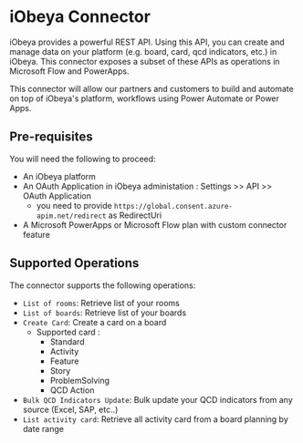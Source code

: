 # iObeya Connector

iObeya provides a powerful REST API. Using this API, you can create and manage data on your platform (e.g. board, card, qcd indicators, etc.) in iObeya. This connector exposes a subset of these APIs as operations in Microsoft Flow and PowerApps.

This connector will allow our partners and customers to build and automate on top of iObeya's platform, workflows using Power Automate or Power Apps.

## Pre-requisites
You will need the following to proceed:
* An iObeya platform
* An OAuth Application in iObeya administation : Settings >> API >> OAuth Application
  - you need to provide `https://global.consent.azure-apim.net/redirect` as RedirectUri
* A Microsoft PowerApps or Microsoft Flow plan with custom connector feature

## Supported Operations
The connector supports the following operations:
* `List of rooms`: Retrieve list of your rooms
* `List of boards`: Retrieve list of your boards
* `Create Card`: Create a card on a board
  * Supported card :
    - Standard
    - Activity
    - Feature
    - Story
    - ProblemSolving
    - QCD Action
* `Bulk QCD Indicators Update`: Bulk update your QCD indicators from any source (Excel, SAP, etc..)
* `List activity card`: Retrieve all activity card from a board planning by date range